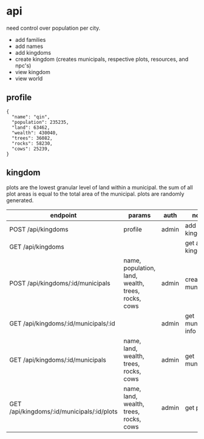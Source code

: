 # api

need control over population per city.

* add families
* add names
* add kingdoms
* create kingdom (creates municipals, respective plots, resources, and npc's)
* view kingdom
* view world

## profile

```
{
  "name": "qin",
  "population": 235235,
  "land": 63462,
  "wealth": 430040,
  "trees": 36082,
  "rocks": 58230,
  "cows": 25239,
}
```

## kingdom

plots are the lowest granular level of land within a municipal.  the sum of all plot areas is equal to the total area of the municipal.  plots are randomly generated.

endpoint | params | auth | notes
---|---|---|---
POST /api/kingdoms | profile | admin | add kingdom
GET /api/kingdoms | | | get all kingdoms
POST /api/kingdoms/:id/municipals | name, population, land, wealth, trees, rocks, cows | admin | create municipal
GET /api/kingdoms/:id/municipals/:id | | admin | get municipal info
GET /api/kingdoms/:id/municipals | name, land, wealth, trees, rocks, cows | admin | get municipals
GET /api/kingdoms/:id/municipals/:id/plots | name, land, wealth, trees, rocks, cows | admin | get plots